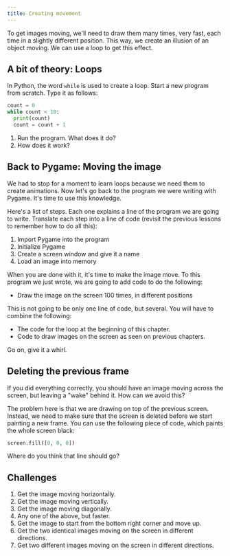 ```yaml
---
title: Creating movement
---
```


To get images moving, we'll need to draw them many times, very fast, each time in a slightly different position. This way, we create an illusion of an object moving. We can use a loop to get this effect.

## A bit of theory: Loops

In Python, the word `while` is used to create a loop. Start a new program from scratch. Type it as follows:

```python
count = 0
while count < 10:
  print(count)
  count = count + 1
```

1. Run the program. What does it do?
2. How does it work?

## Back to Pygame: Moving the image

We had to stop for a moment to learn loops because we need them to create animations. Now let's go back to the program we were writing with Pygame. It's time to use this knowledge.

Here's a list of steps. Each one explains a line of the program we are going to write.
Translate each step into a line of code (revisit the previous lessons to remember how to do all this):

1. Import Pygame into the program
2. Initialize Pygame
3. Create a screen window and give it a name
4. Load an image into memory

When you are done with it, it's time to make the image move. To this program we just wrote, we are going to add code to do the following:

* Draw the image on the screen 100 times, in different positions

This is not going to be only one line of code, but several. You will have to combine the following:

* The code for the loop at the beginning of this chapter.
* Code to draw images on the screen as seen on previous chapters.

Go on, give it a whirl.

## Deleting the previous frame

If you did everything correctly, you should have an image moving across the screen, but leaving a "wake" behind it. How can we avoid this?

The problem here is that we are drawing on top of the previous screen. Instead, we need to make sure that the screen is deleted before we start painting a new frame. You can use the following piece of code, which paints the whole screen black:

```python
screen.fill([0, 0, 0])
```

Where do you think that line should go?

## Challenges

1. Get the image moving horizontally.
2. Get the image moving vertically.
3. Get the image moving diagonally.
4. Any one of the above, but faster.
5. Get the image to start from the bottom right corner and move up.
6. Get the two identical images moving on the screen in different directions.
7. Get two different images moving on the screen in different directions.
